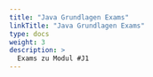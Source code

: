 ```yaml
---
title: "Java Grundlagen Exams"
linkTitle: "Java Grundlagen Exams"
type: docs
weight: 3
description: >
  Exams zu Modul #J1
---
```

